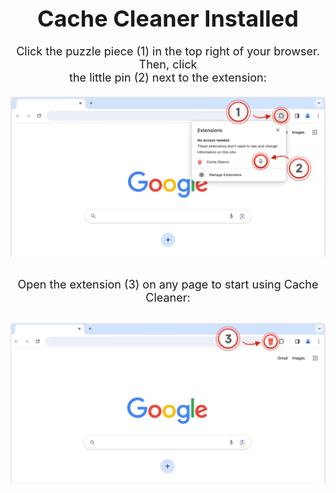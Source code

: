 <p align="center" style="font-size: 36px; margin-bottom: 20px;"><b>Cache Cleaner Installed</b></p>

<p align="center" style="font-size: 18px; margin-bottom: 20px;">
  Click the puzzle piece (1) in the top right of your browser. Then, click<br> 
  the little pin (2) next to the extension:
</p>

<p align="center" style="margin-bottom: 30px;">
  <img src="images/wp1.png" alt="Screen(1)(2)">
</p>

<p align="center" style="font-size: 18px; margin-bottom: 30px;">
  Open the extension (3) on any page to start using Cache Cleaner:
</p>

<p align="center">
  <img src="images/wp2.png" alt="Screen(3)">
</p>
